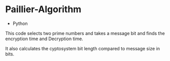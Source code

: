 # Paillier-Algorithm
* Python

This code selects two prime numbers and takes a message bit and finds the encryption time and Decryption time.


It also calculates the cyptosystem bit length compared to message size in bits.
